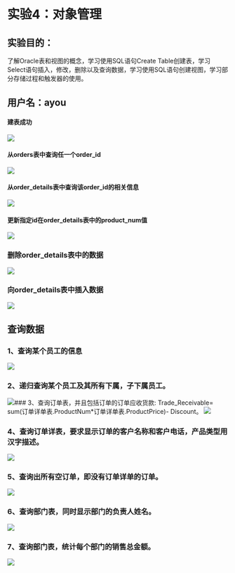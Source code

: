 # 实验4：对象管理

## 实验目的：
了解Oracle表和视图的概念，学习使用SQL语句Create Table创建表，学习Select语句插入，修改，删除以及查询数据，学习使用SQL语句创建视图，学习部分存储过程和触发器的使用。

## 用户名：ayou

#### 建表成功
![](./4-1.png)

#### 从orders表中查询任一个order_id

![](./4-2.png)

#### 从order_details表中查询该order_id的相关信息
![](./4-3.png)



#### 更新指定id在order_details表中的product_num值

![](./4-4.png)
### 删除order_details表中的数据
![](./4-5.png)
### 向order_details表中插入数据
![](./4-6.png)
## 查询数据
### 1、查询某个员工的信息
![](./4-7.png)
### 2、递归查询某个员工及其所有下属，子下属员工。
![](./4-8.png)### 3、查询订单表，并且包括订单的订单应收货款: Trade_Receivable= sum(订单详单表.ProductNum*订单详单表.ProductPrice)- Discount。
![](./4-9.png)
### 4、查询订单详表，要求显示订单的客户名称和客户电话，产品类型用汉字描述。
![](./4-10.png)
### 5、查询出所有空订单，即没有订单详单的订单。
![](./4-11.png)
### 6、查询部门表，同时显示部门的负责人姓名。
![](./4-12.png)
### 7、查询部门表，统计每个部门的销售总金额。
![](./4-13.png)
